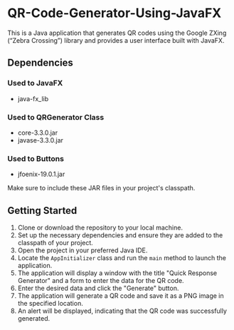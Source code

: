 # QR-Code-Generator-Using-JavaFX
This is a Java application that generates QR codes using the Google ZXing (“Zebra Crossing”) library and provides a user interface built with JavaFX.

## Dependencies

### Used to JavaFX
- java-fx_lib

### Used to QRGenerator Class
- core-3.3.0.jar
- javase-3.3.0.jar

### Used to Buttons
- jfoenix-19.0.1.jar

Make sure to include these JAR files in your project's classpath.

## Getting Started

1. Clone or download the repository to your local machine.
2. Set up the necessary dependencies and ensure they are added to the classpath of your project.
3. Open the project in your preferred Java IDE.
4. Locate the `AppInitializer` class and run the `main` method to launch the application.
5. The application will display a window with the title "Quick Response Generator" and a form to enter the data for the QR code.
6. Enter the desired data and click the "Generate" button.
7. The application will generate a QR code and save it as a PNG image in the specified location.
8. An alert will be displayed, indicating that the QR code was successfully generated.

